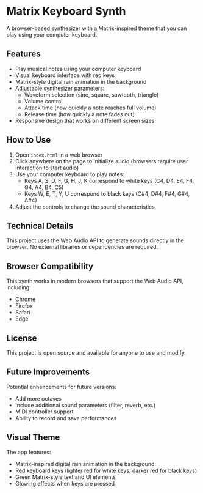 # Matrix Keyboard Synth

A browser-based synthesizer with a Matrix-inspired theme that you can play using your computer keyboard.

## Features

- Play musical notes using your computer keyboard
- Visual keyboard interface with red keys
- Matrix-style digital rain animation in the background
- Adjustable synthesizer parameters:
  - Waveform selection (sine, square, sawtooth, triangle)
  - Volume control
  - Attack time (how quickly a note reaches full volume)
  - Release time (how quickly a note fades out)
- Responsive design that works on different screen sizes

## How to Use

1. Open `index.html` in a web browser
2. Click anywhere on the page to initialize audio (browsers require user interaction to start audio)
3. Use your computer keyboard to play notes:
   - Keys A, S, D, F, G, H, J, K correspond to white keys (C4, D4, E4, F4, G4, A4, B4, C5)
   - Keys W, E, T, Y, U correspond to black keys (C#4, D#4, F#4, G#4, A#4)
4. Adjust the controls to change the sound characteristics

## Technical Details

This project uses the Web Audio API to generate sounds directly in the browser. No external libraries or dependencies are required.

## Browser Compatibility

This synth works in modern browsers that support the Web Audio API, including:
- Chrome
- Firefox
- Safari
- Edge

## License

This project is open source and available for anyone to use and modify.

## Future Improvements

Potential enhancements for future versions:
- Add more octaves
- Include additional sound parameters (filter, reverb, etc.)
- MIDI controller support
- Ability to record and save performances

## Visual Theme

The app features:
- Matrix-inspired digital rain animation in the background
- Red keyboard keys (lighter red for white keys, darker red for black keys)
- Green Matrix-style text and UI elements
- Glowing effects when keys are pressed 